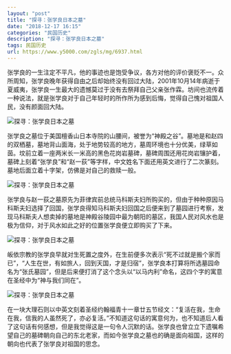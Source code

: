 ```yaml
---
layout: "post"
title: "探寻：张学良日本之墓"
date: "2018-12-17 16:15"
categories: "民国历史"
description: "探寻：张学良日本之墓"
tags: 民国历史
url: https://www.y5000.com/zgls/mg/6937.html
---
```






张学良的一生注定不平凡，他的事迹也是饱受争议，各方对他的评价褒贬不一。众所周知，张学良晚年获得自由之后却始终没有回过大陆，2001年10月14年病逝于夏威夷，张学良一生最大的遗憾莫过于没有去祭拜自己父亲张作霖。坊间也流传着一种说法，就是张学良对于自己年轻时的所作所为感到后悔，觉得自己愧对祖国人民，没有颜面回大陆。

![探寻：张学良日本之墓](/uploads/allimg/161209/6-161209154341643.JPG)

张学良之墓位于美国檀香山日本寺院的山腰间，被誉为“神殿之谷”。墓地是和赵四的双栖墓，墓地背山面海，处于地势较高的地方，墓周环境也十分优美，绿草如茵。坟前立着一座两米长一米高的黑色花岗岩墓碑，墓碑周围还用花岗岩镶护着，墓碑上刻着“张学良”和“赵一荻”等字样，中文姓名下面还用英文进行了二次篆刻。墓地后面立着十字架，仿佛是对自己的救赎一般。

![探寻：张学良日本之墓](/uploads/allimg/161209/6-161209154354361.JPG)

张学良与赵一荻之墓原先为菲律宾前总统马科斯夫妇所购买的，但由于种种原因马科斯夫妇选择了回国，张学良得知马科斯夫妇回国之后便来到了墓园进行考察，发现马科斯夫人想卖掉的墓地是神殿谷陵园中最为朝阳的墓区，我国人民对风水也是极为信仰，对于风水如此之好的位置张学良便立即购买了下来。

![探寻：张学良日本之墓](/uploads/allimg/161209/6-16120915440W07.JPG)

皈依宗教的张学良早就对生死置之度外，在生前便多次表示“死不过就是搬个家而已”，“人生在世，有如旅人，回到天国，才是归宿”，张学良本打算将所选墓园命名为“张氏墓园”，但是后来便打消了这个念头以“以马内利”命名，这四个字的寓意在圣经中为“神与我们同在”。

![探寻：张学良日本之墓](/uploads/allimg/161209/6-161209154424458.JPG)

在一块大理石则以中英文刻着圣经约翰福青十一章廿五节经文：“复活在我，生命在我，信我的人虽然死了，亦必复活。”不知道这句话的寓意何为，也不知道后人看了这句话有何感想，但是我觉得这是一句令人沉默的话。张学良也曾立立下遗嘱希望自己的墓碑朝向自己的东北老家，而如今张学良之墓也的确是面向祖国，这样的朝向也代表了张学良对祖国的思念。
